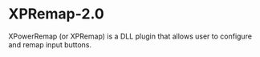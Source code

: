 # XPRemap-2.0
XPowerRemap (or XPRemap) is a DLL plugin that allows user to configure and remap input buttons.
